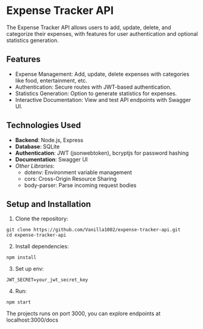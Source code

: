 # Expense Tracker API
The Expense Tracker API allows users to add, update, delete, and categorize their expenses, with features for user authentication and optional statistics generation.

## Features
- Expense Management: Add, update, delete expenses with categories like food, entertainment, etc.
- Authentication: Secure routes with JWT-based authentication.
- Statistics Generation: Option to generate statistics for expenses.
- Interactive Documentation: View and test API endpoints with Swagger UI.

## Technologies Used
- **Backend**: Node.js, Express
- **Database**: SQLite
- **Authentication**: JWT (jsonwebtoken), bcryptjs for password hashing
- **Documentation**: Swagger UI
- *Other Libraries*:
  - dotenv: Environment variable management
  - cors: Cross-Origin Resource Sharing
  - body-parser: Parse incoming request bodies
 
## Setup and Installation
1. Clone the repository:
```
git clone https://github.com/Vanilla1002/expense-tracker-api.git
cd expense-tracker-api
```
2. Install dependencies:
```
npm install
```
3. Set up env:
```
JWT_SECRET=your_jwt_secret_key
```
4. Run:
```
npm start
```
The projects runs on port 3000, you can explore endpoints at localhost:3000/docs

